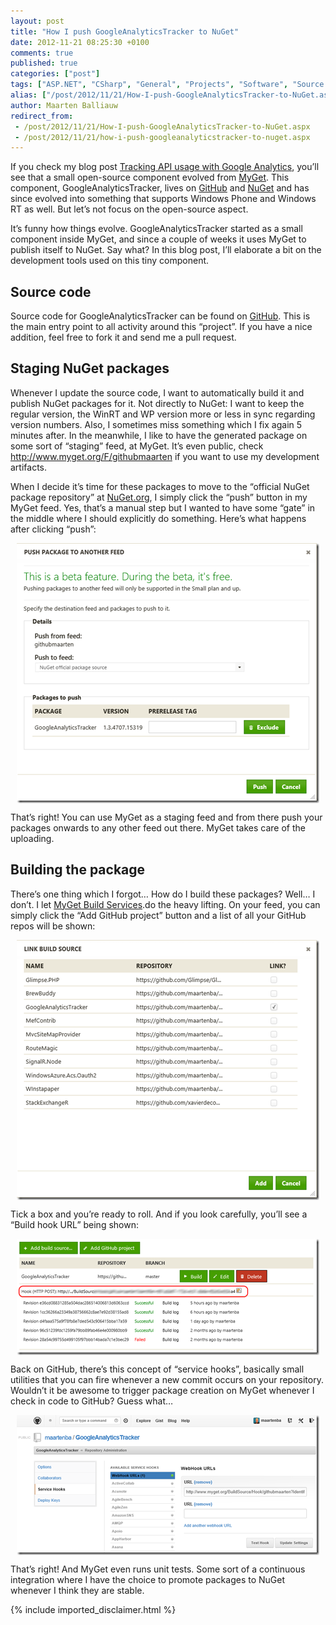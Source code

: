 ```yaml
---
layout: post
title: "How I push GoogleAnalyticsTracker to NuGet"
date: 2012-11-21 08:25:30 +0100
comments: true
published: true
categories: ["post"]
tags: ["ASP.NET", "CSharp", "General", "Projects", "Software", "Source control", "Testing"]
alias: ["/post/2012/11/21/How-I-push-GoogleAnalyticsTracker-to-NuGet.aspx", "/post/2012/11/21/how-i-push-googleanalyticstracker-to-nuget.aspx"]
author: Maarten Balliauw
redirect_from:
 - /post/2012/11/21/How-I-push-GoogleAnalyticsTracker-to-NuGet.aspx
 - /post/2012/11/21/how-i-push-googleanalyticstracker-to-nuget.aspx
---
```

<p>If you check my blog post <a href="/post/2012/01/20/Tracking-API-usage-with-Google-Analytics.aspx">Tracking API usage with Google Analytics</a>, you’ll see that a small open-source component evolved from <a href="http://www.myget.org">MyGet</a>. This component, GoogleAnalyticsTracker, lives on <a href="https://github.com/maartenba/GoogleAnalyticsTracker">GitHub</a> and <a href="http://nuget.org/packages/GoogleAnalyticsTracker">NuGet</a> and has since evolved into something that supports Windows Phone and Windows RT as well. But let’s not focus on the open-source aspect.</p>  <p>It’s funny how things evolve. GoogleAnalyticsTracker started as a small component inside MyGet, and since a couple of weeks it uses MyGet to publish itself to NuGet. Say what? In this blog post, I’ll elaborate a bit on the development tools used on this tiny component.</p>  <h2>Source code</h2>  <p>Source code for GoogleAnalyticsTracker can be found on <a href="https://github.com/maartenba/GoogleAnalyticsTracker">GitHub</a>. This is the main entry point to all activity around this “project”. If you have a nice addition, feel free to fork it and send me a pull request. </p>  <h2>Staging NuGet packages</h2>  <p>Whenever I update the source code, I want to automatically build it and publish NuGet packages for it. Not directly to NuGet: I want to keep the regular version, the WinRT and WP version more or less in sync regarding version numbers. Also, I sometimes miss something which I fix again 5 minutes after. In the meanwhile, I like to have the generated package on some sort of “staging” feed, at MyGet. It’s even public, check <a title="http://www.myget.org/feed/Packages/githubmaarten" href="http://www.myget.org/F/githubmaarten">http://www.myget.org/F/githubmaarten</a> if you want to use my development artifacts.</p>  <p>When I decide it’s time for these packages to move to the “official NuGet package repository” at <a href="www.nuget.org" target="_blank">NuGet.org</a>, I simply click the “push” button in my MyGet feed. Yes, that’s a manual step but I wanted to have some “gate” in the middle where I should explicitly do something. Here’s what happens after clicking “push”:</p>  <p><a href="/images/image_227.png"><img title="Push to NuGet" style="border-left-width: 0px; border-right-width: 0px; background-image: none; border-bottom-width: 0px; float: none; padding-top: 0px; padding-left: 0px; margin: 5px auto; display: block; padding-right: 0px; border-top-width: 0px" border="0" alt="Push to NuGet" src="/images/image_thumb_191.png" width="484" height="416" /></a></p>  <p>That’s right! You can use MyGet as a staging feed and from there push your packages onwards to any other feed out there. MyGet takes care of the uploading.</p>  <h2>Building the package</h2>  <p>There’s one thing which I forgot… How do I build these packages? Well… I don’t. I let <a href="http://blog.myget.org/post/2012/10/15/MyGet-Build-Services-Public-Beta.aspx" target="_blank">MyGet Build Services</a>.do the heavy lifting. On your feed, you can simply click the “Add GitHub project” button and a list of all your GitHub repos will be shown:</p>  <p><a href="/images/image_228.png"><img title="Build GitHub project" style="border-left-width: 0px; border-right-width: 0px; background-image: none; border-bottom-width: 0px; float: none; padding-top: 0px; padding-left: 0px; margin: 5px auto; display: block; padding-right: 0px; border-top-width: 0px" border="0" alt="Build GitHub project" src="/images/image_thumb_192.png" width="484" height="416" /></a></p>  <p>Tick a box and you’re ready to roll. And if you look carefully, you’ll see a “Build hook URL” being shown:</p>  <p><a href="/images/image_229.png"><img title="MyGet build hook" style="border-left-width: 0px; border-right-width: 0px; background-image: none; border-bottom-width: 0px; float: none; padding-top: 0px; padding-left: 0px; margin: 5px auto; display: block; padding-right: 0px; border-top-width: 0px" border="0" alt="MyGet build hook" src="/images/image_thumb_193.png" width="484" height="186" /></a></p>  <p>Back on GitHub, there’s this concept of “service hooks”, basically small utilities that you can fire whenever a new commit occurs on your repository. Wouldn’t it be awesome to trigger package creation on MyGet whenever I check in code to GitHub? Guess what…</p>  <p><a href="/images/image_230.png"><img title="GitHub build hook" style="border-left-width: 0px; border-right-width: 0px; background-image: none; border-bottom-width: 0px; float: none; padding-top: 0px; padding-left: 0px; margin: 5px auto; display: block; padding-right: 0px; border-top-width: 0px" border="0" alt="GitHub build hook" src="/images/image_thumb_194.png" width="484" height="224" /></a></p>  <p>That’s right! And MyGet even runs unit tests. Some sort of a continuous integration where I have the choice to promote packages to NuGet whenever I think they are stable.</p>

{% include imported_disclaimer.html %}

